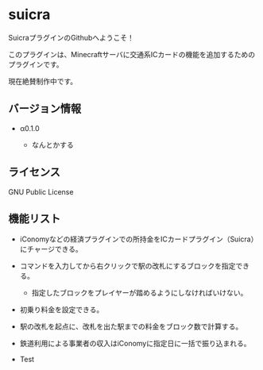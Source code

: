 # suicra
SuicraプラグインのGithubへようこそ！

このプラグインは、Minecraftサーバに交通系ICカードの機能を追加するためのプラグインです。

現在絶賛制作中です。

## バージョン情報
* α0.1.0

	* なんとかする

## ライセンス
GNU Public License

## 機能リスト
* iConomyなどの経済プラグインでの所持金をICカードプラグイン（Suicra）にチャージできる。

* コマンドを入力してから右クリックで駅の改札にするブロックを指定できる。

	* 指定したブロックをプレイヤーが踏めるようにしなければいけない。

* 初乗り料金を設定できる。

* 駅の改札を起点に、改札を出た駅までの料金をブロック数で計算する。

* 鉄道利用による事業者の収入はiConomyに指定日に一括で振り込まれる。

* Test